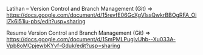 Latihan – Version Control and Branch Management (Git) => https://docs.google.com/document/d/15revfE06GcXgVlssQwkrBBOgRFA_OiIZk6i51iu-pbs/edit?usp=sharing

Resume Version Control and Branch Management (Git) => https://docs.google.com/document/d/1SmPMLPugIvUhb--Xu033A-Vpb8oMCpjewbKYvf-Gduk/edit?usp=sharing